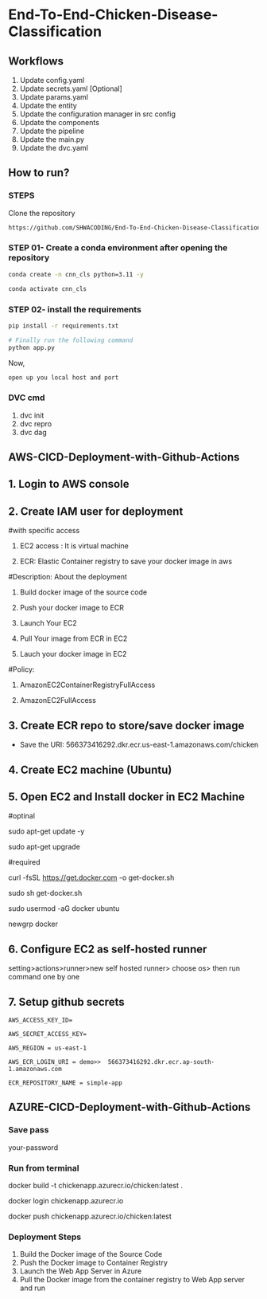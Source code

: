 # End-To-End-Chicken-Disease-Classification

## Workflows

1. Update config.yaml
2. Update secrets.yaml [Optional]
3. Update params.yaml
4. Update the entity
5. Update the configuration manager in src config
6. Update the components
7. Update the pipeline
8. Update the main.py
9. Update the dvc.yaml

## How to run?

### STEPS

Clone the repository

```bash
https://github.com/SHWACODING/End-To-End-Chicken-Disease-Classification
```

### STEP 01- Create a conda environment after opening the repository

```bash
conda create -n cnn_cls python=3.11 -y
```

```bash
conda activate cnn_cls
```

### STEP 02- install the requirements

```bash
pip install -r requirements.txt
```

```bash
# Finally run the following command
python app.py
```

Now,

```bash
open up you local host and port
```

### DVC cmd

1. dvc init
2. dvc repro
3. dvc dag

## AWS-CICD-Deployment-with-Github-Actions

## 1. Login to AWS console

## 2. Create IAM user for deployment

 #with specific access

 1. EC2 access : It is virtual machine

 2. ECR: Elastic Container registry to save your docker image in aws

 #Description: About the deployment

 1. Build docker image of the source code

 2. Push your docker image to ECR

 3. Launch Your EC2

 4. Pull Your image from ECR in EC2

 5. Lauch your docker image in EC2

 #Policy:

 1. AmazonEC2ContainerRegistryFullAccess

 2. AmazonEC2FullAccess

## 3. Create ECR repo to store/save docker image

- Save the URI: 566373416292.dkr.ecr.us-east-1.amazonaws.com/chicken

## 4. Create EC2 machine (Ubuntu)

## 5. Open EC2 and Install docker in EC2 Machine

 #optinal

 sudo apt-get update -y

 sudo apt-get upgrade

 #required

 curl -fsSL <https://get.docker.com> -o get-docker.sh

 sudo sh get-docker.sh

 sudo usermod -aG docker ubuntu

 newgrp docker

## 6. Configure EC2 as self-hosted runner

setting>actions>runner>new self hosted runner> choose os> then run command one by one

## 7. Setup github secrets

    AWS_ACCESS_KEY_ID=

    AWS_SECRET_ACCESS_KEY=

    AWS_REGION = us-east-1

    AWS_ECR_LOGIN_URI = demo>>  566373416292.dkr.ecr.ap-south-1.amazonaws.com

    ECR_REPOSITORY_NAME = simple-app

## AZURE-CICD-Deployment-with-Github-Actions

### Save pass

your-password

### Run from terminal

docker build -t chickenapp.azurecr.io/chicken:latest .

docker login chickenapp.azurecr.io

docker push chickenapp.azurecr.io/chicken:latest

### Deployment Steps

1. Build the Docker image of the Source Code
2. Push the Docker image to Container Registry
3. Launch the Web App Server in Azure
4. Pull the Docker image from the container registry to Web App server and run
